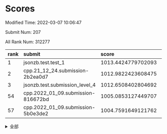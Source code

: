 # Scores

Modified Time: 2022-03-07 10:06:47

Submit Num: 207

All Rank Num: 312277

| rank |               submit               |       score        |       sigma        | pk_num |
| :--- | :--------------------------------- | :----------------- | :----------------- | :----- |
| 1    | jsonzb.test.test_1                 | 1013.4424779702093 | 0.8247120719900796 | 6036   |
| 2    | cpp.21_12_24.submission-2b2ea0d7   | 1012.9822423608475 | 0.7914659993369823 | 6033   |
| 3    | jsonzb.test.submission_level_4     | 1012.6508402804692 | 0.8317175037868871 | 6032   |
| 54   | cpp.2022_01_09.submission-816672bd | 1005.0853127449707 | 0.7248372869482566 | 6039   |
| 57   | cpp.2022_01_09.submission-5b0e3de2 | 1004.7591649121762 | 0.7348363577973711 | 6036   |


<details>
<summary>全部</summary>

| rank |                 submit                 |       score        |       sigma        | pk_num |
| :--- | :------------------------------------- | :----------------- | :----------------- | :----- |
| 1    | jsonzb.test.test_1                     | 1013.4424779702093 | 0.8247120719900796 | 6036   |
| 2    | cpp.21_12_24.submission-2b2ea0d7       | 1012.9822423608475 | 0.7914659993369823 | 6033   |
| 3    | jsonzb.test.submission_level_4         | 1012.6508402804692 | 0.8317175037868871 | 6032   |
| 4    | gobigger.level_3.submission_level_3_36 | 1011.2390931591442 | 0.7803195431964977 | 6039   |
| 5    | gobigger.level_3.submission_level_3_22 | 1010.9259826787652 | 0.7745544847590188 | 6032   |
| 6    | gobigger.level_3.submission_level_3_19 | 1010.8670972631406 | 0.7475080164309017 | 6035   |
| 7    | gobigger.level_3.submission_level_3_42 | 1010.714937963779  | 0.7635240060180003 | 6037   |
| 8    | gobigger.level_3.submission_level_3_10 | 1010.6033047805767 | 0.7399474393821271 | 6037   |
| 9    | gobigger.level_3.submission_level_3_46 | 1010.5963645730528 | 0.7599870623285152 | 6034   |
| 10   | gobigger.level_3.submission_level_3_1  | 1010.5799443196183 | 0.7628738426360373 | 6038   |
| 11   | gobigger.level_3.submission_level_3_6  | 1010.4862219463092 | 0.7518893213778068 | 6030   |
| 12   | gobigger.level_3.submission_level_3_45 | 1010.4335670596599 | 0.7628164433250747 | 6036   |
| 13   | gobigger.level_3.submission_level_3_21 | 1010.4174404127118 | 0.7842403337397904 | 6026   |
| 14   | gobigger.level_3.submission_level_3_39 | 1010.4131529514523 | 0.7754195364374729 | 6040   |
| 15   | gobigger.level_3.submission_level_3_44 | 1010.3900279814799 | 0.7721083575535702 | 6034   |
| 16   | gobigger.level_3.submission_level_3_2  | 1010.3225375743167 | 0.7505621698467755 | 6033   |
| 17   | gobigger.level_3.submission_level_3_9  | 1010.2679941371209 | 0.7899740102053905 | 6032   |
| 18   | gobigger.level_3.submission_level_3_17 | 1010.2081122884084 | 0.7590961020396827 | 6037   |
| 19   | gobigger.level_3.submission_level_3_11 | 1010.206119907388  | 0.7802997281417996 | 6032   |
| 20   | gobigger.level_3.submission_level_3_13 | 1010.0778973585859 | 0.7480381182636677 | 6031   |
| 21   | gobigger.level_3.submission_level_3_41 | 1010.0249561288256 | 0.7513106691980874 | 6036   |
| 22   | gobigger.level_3.submission_level_3_49 | 1010.0223293381406 | 0.748268726497653  | 6031   |
| 23   | gobigger.level_3.submission_level_3_29 | 1009.988224208547  | 0.7476329388959527 | 6037   |
| 24   | gobigger.level_3.submission_level_3_27 | 1009.986259929256  | 0.748726367828032  | 6037   |
| 25   | gobigger.level_3.submission_level_3_25 | 1009.9680153827254 | 0.7694085770837648 | 6037   |
| 26   | gobigger.level_3.submission_level_3_38 | 1009.9635221284954 | 0.763312106753966  | 6034   |
| 27   | gobigger.level_3.submission_level_3_14 | 1009.8544832798369 | 0.7630842302659755 | 6034   |
| 28   | gobigger.level_3.submission_level_3_23 | 1009.846704812322  | 0.7443391008411716 | 6036   |
| 29   | gobigger.level_3.submission_level_3_0  | 1009.636122892669  | 0.7298028187640878 | 6031   |
| 30   | gobigger.level_3.submission_level_3_43 | 1009.5931783115701 | 0.7512796232772441 | 6035   |
| 31   | gobigger.level_3.submission_level_3_31 | 1009.5379692365352 | 0.7593640985948749 | 6030   |
| 32   | gobigger.level_3.submission_level_3_16 | 1009.448511538527  | 0.7572284112020803 | 6038   |
| 33   | gobigger.level_3.submission_level_3_34 | 1009.4413051205163 | 0.7463314184239345 | 6034   |
| 34   | gobigger.level_3.submission_level_3_32 | 1009.2688262647916 | 0.734876979185252  | 6033   |
| 35   | gobigger.level_3.submission_level_3_4  | 1009.25837387739   | 0.7638441338022837 | 6038   |
| 36   | gobigger.level_3.submission_level_3_7  | 1009.2085249749371 | 0.7737828576781556 | 6036   |
| 37   | gobigger.level_3.submission_level_3_47 | 1009.1268803175155 | 0.7548548185241155 | 6037   |
| 38   | gobigger.level_3.submission_level_3_37 | 1009.116946852104  | 0.7515696094856613 | 6033   |
| 39   | gobigger.level_3.submission_level_3_8  | 1009.1041741167053 | 0.7529444749412498 | 6031   |
| 40   | gobigger.level_3.submission_level_3_20 | 1009.0331478611741 | 0.7553599283342758 | 6035   |
| 41   | gobigger.level_3.submission_level_3_26 | 1008.922008999181  | 0.7704623347833378 | 6034   |
| 42   | gobigger.level_3.submission_level_3_35 | 1008.8721793393083 | 0.7443841534973314 | 6033   |
| 43   | gobigger.level_3.submission_level_3_48 | 1008.8652245590199 | 0.7497623093852146 | 6034   |
| 44   | gobigger.level_3.submission_level_3_15 | 1008.8112038722402 | 0.7508727682665263 | 6032   |
| 45   | gobigger.level_3.submission_level_3_33 | 1008.7686838074421 | 0.7450596388470725 | 6028   |
| 46   | gobigger.level_3.submission_level_3_3  | 1008.7028243720067 | 0.7690045506278556 | 6034   |
| 47   | gobigger.level_3.submission_level_3_40 | 1008.5198758223061 | 0.7336536922165856 | 6036   |
| 48   | gobigger.level_3.submission_level_3_18 | 1008.4016296896815 | 0.7383732926277992 | 6036   |
| 49   | gobigger.level_3.submission_level_3_28 | 1008.3956612415478 | 0.7539508884045134 | 6029   |
| 50   | gobigger.level_3.submission_level_3_5  | 1008.3886458805731 | 0.752522877823355  | 6031   |
| 51   | gobigger.level_3.submission_level_3_30 | 1008.256263931666  | 0.7607675004925328 | 6031   |
| 52   | gobigger.level_3.submission_level_3_12 | 1007.9084062733217 | 0.7432423569442798 | 6034   |
| 53   | gobigger.level_3.submission_level_3_24 | 1007.6916469165178 | 0.7251390354215078 | 6036   |
| 54   | cpp.2022_01_09.submission-816672bd     | 1005.0853127449707 | 0.7248372869482566 | 6039   |
| 55   | gobigger.level_1.submission_level_1_10 | 1005.0770452055439 | 0.7167207319647958 | 6038   |
| 56   | gobigger.level_1.submission_level_1_36 | 1004.987204928987  | 0.7337609195843381 | 6036   |
| 57   | cpp.2022_01_09.submission-5b0e3de2     | 1004.7591649121762 | 0.7348363577973711 | 6036   |
| 58   | gobigger.level_1.submission_level_1_12 | 1004.7297682452303 | 0.719893978708823  | 6032   |
| 59   | gobigger.level_1.submission_level_1_22 | 1004.5637144361839 | 0.7175926112758215 | 6035   |
| 60   | gobigger.level_1.submission_level_1_43 | 1004.4601373454302 | 0.7197468698519907 | 6034   |
| 61   | gobigger.level_1.submission_level_1_13 | 1004.4016825338952 | 0.7093857525579668 | 6028   |
| 62   | gobigger.level_1.submission_level_1_34 | 1004.3885933890928 | 0.7044818287314151 | 6036   |
| 63   | gobigger.level_1.submission_level_1_14 | 1004.252954684932  | 0.7218407548528506 | 6037   |
| 64   | gobigger.level_1.submission_level_1_31 | 1004.2226513718622 | 0.714372444242739  | 6035   |
| 65   | gobigger.level_1.submission_level_1_39 | 1004.2040163576568 | 0.7202990930236863 | 6031   |
| 66   | gobigger.level_1.submission_level_1_23 | 1004.1740733612771 | 0.7210991663849283 | 6035   |
| 67   | gobigger.level_1.submission_level_1_49 | 1004.1119093336044 | 0.7138523149414313 | 6034   |
| 68   | gobigger.level_1.submission_level_1_42 | 1004.0060257024438 | 0.711717459040565  | 6035   |
| 69   | gobigger.level_1.submission_level_1_0  | 1004.0048220696318 | 0.7032089472478708 | 6035   |
| 70   | gobigger.level_1.submission_level_1_20 | 1003.9935054964993 | 0.7160820637933687 | 6036   |
| 71   | gobigger.level_1.submission_level_1_18 | 1003.9380346098131 | 0.7221646707313426 | 6036   |
| 72   | gobigger.level_1.submission_level_1_40 | 1003.6553172175006 | 0.7107829834067513 | 6035   |
| 73   | gobigger.level_1.submission_level_1_5  | 1003.6050322637833 | 0.7172283186912658 | 6034   |
| 74   | gobigger.level_1.submission_level_1_4  | 1003.6020037764234 | 0.7166259294380911 | 6030   |
| 75   | gobigger.level_1.submission_level_1_3  | 1003.5924173583799 | 0.7242280686156466 | 6036   |
| 76   | gobigger.level_1.submission_level_1_27 | 1003.5171699004044 | 0.7096957442979921 | 6034   |
| 77   | gobigger.level_1.submission_level_1_24 | 1003.3645607242831 | 0.7274581746629316 | 6032   |
| 78   | gobigger.level_1.submission_level_1_38 | 1003.3514724917587 | 0.713287001851895  | 6036   |
| 79   | gobigger.level_1.submission_level_1_41 | 1003.3430756495518 | 0.7223032277990327 | 6032   |
| 80   | gobigger.level_1.submission_level_1_6  | 1003.3117479016378 | 0.713300031985708  | 6030   |
| 81   | gobigger.level_1.submission_level_1_44 | 1003.2851389148457 | 0.7108258945531419 | 6035   |
| 82   | gobigger.level_1.submission_level_1_9  | 1003.276117162179  | 0.7174203671853949 | 6034   |
| 83   | gobigger.level_1.submission_level_1_21 | 1003.2053178008586 | 0.7138938733564785 | 6035   |
| 84   | gobigger.level_1.submission_level_1_46 | 1003.1814469590915 | 0.7175128954429508 | 6034   |
| 85   | gobigger.level_1.submission_level_1_29 | 1003.1553033891577 | 0.7176691853177813 | 6030   |
| 86   | gobigger.level_1.submission_level_1_30 | 1003.1532694604282 | 0.7024578824889012 | 6039   |
| 87   | gobigger.level_1.submission_level_1_1  | 1003.1511811054537 | 0.7141050104631929 | 6034   |
| 88   | gobigger.level_1.submission_level_1_19 | 1003.1441008137375 | 0.7180421444413766 | 6037   |
| 89   | gobigger.level_1.submission_level_1_2  | 1003.0848796646125 | 0.7180908943515864 | 6034   |
| 90   | gobigger.level_1.submission_level_1_48 | 1003.0831001105721 | 0.7157399734345541 | 6034   |
| 91   | gobigger.level_1.submission_level_1_47 | 1003.0824969143281 | 0.713150133274731  | 6031   |
| 92   | gobigger.level_1.submission_level_1_28 | 1003.0787570313498 | 0.7161100595160874 | 6034   |
| 93   | gobigger.level_1.submission_level_1_15 | 1003.0594403703756 | 0.7091455273300673 | 6040   |
| 94   | gobigger.level_1.submission_level_1_17 | 1003.0590149165115 | 0.7104006502685565 | 6031   |
| 95   | gobigger.level_1.submission_level_1_35 | 1002.9902324109545 | 0.7241747866582804 | 6034   |
| 96   | gobigger.level_1.submission_level_1_26 | 1002.8872109267818 | 0.714547614213963  | 6034   |
| 97   | gobigger.level_1.submission_level_1_7  | 1002.8244283617698 | 0.7153982431585829 | 6033   |
| 98   | gobigger.level_1.submission_level_1_32 | 1002.6636192351003 | 0.7042213189944425 | 6033   |
| 99   | gobigger.level_1.submission_level_1_37 | 1002.6462608235166 | 0.7044227853351942 | 6037   |
| 100  | gobigger.level_1.submission_level_1_8  | 1002.5289282985357 | 0.7188155270109525 | 6031   |
| 101  | gobigger.level_1.submission_level_1_33 | 1002.2779921491564 | 0.7128378098629908 | 6036   |
| 102  | gobigger.level_1.submission_level_1_45 | 1002.1358347939131 | 0.7082805404909468 | 6033   |
| 103  | gobigger.level_1.submission_level_1_16 | 1001.7875323075331 | 0.7095503091758113 | 6034   |
| 104  | gobigger.level_1.submission_level_1_25 | 1001.466648821612  | 0.7048979464668692 | 6031   |
| 105  | gobigger.level_1.submission_level_1_11 | 1001.3357024584358 | 0.7115738817531937 | 6034   |
| 106  | gobigger.random.submission_random_49   | 997.075658364494   | 0.7076595143508368 | 6029   |
| 107  | gobigger.random.submission_random_42   | 996.9584310708644  | 0.694475174598341  | 6038   |
| 108  | gobigger.random.submission_random_39   | 996.9045168929988  | 0.70354702220694   | 6031   |
| 109  | gobigger.random.submission_random_38   | 996.8650560426194  | 0.7157413000605954 | 6035   |
| 110  | gobigger.random.submission_random_1    | 996.8355209130424  | 0.696765308350177  | 6031   |
| 111  | gobigger.random.submission_random_32   | 996.7181594934491  | 0.7102030976273132 | 6038   |
| 112  | gobigger.random.submission_random_33   | 996.6955163170642  | 0.7111214344490014 | 6036   |
| 113  | gobigger.random.submission_random_22   | 996.550310371103   | 0.7115036416459013 | 6035   |
| 114  | gobigger.random.submission_random_17   | 996.4939777970876  | 0.7217491243440589 | 6034   |
| 115  | gobigger.random.submission_random_28   | 996.4274121455759  | 0.7133800212344757 | 6037   |
| 116  | gobigger.random.submission_random_6    | 996.3561278352497  | 0.7005759815803795 | 6030   |
| 117  | gobigger.random.submission_random_30   | 996.3438805466277  | 0.7190522921425458 | 6033   |
| 118  | gobigger.random.submission_random_18   | 996.2755087081498  | 0.7094481615604459 | 6032   |
| 119  | gobigger.random.submission_random_20   | 996.2739756828843  | 0.7054544401622953 | 6038   |
| 120  | gobigger.random.submission_random_16   | 996.2349097993932  | 0.7095303316192128 | 6038   |
| 121  | gobigger.random.submission_random_15   | 996.2331199244493  | 0.7020018779727039 | 6035   |
| 122  | gobigger.random.submission_random_31   | 996.217593749936   | 0.7135720737833365 | 6029   |
| 123  | gobigger.random.submission_random_25   | 996.0985761296766  | 0.7064184498306166 | 6037   |
| 124  | gobigger.random.submission_random_7    | 996.0072460674672  | 0.7083287755380108 | 6031   |
| 125  | gobigger.random.submission_random_9    | 996.0050151354701  | 0.7147202932572374 | 6036   |
| 126  | gobigger.random.submission_random_11   | 996.0015579123044  | 0.7176180373416655 | 6033   |
| 127  | gobigger.random.submission_random_21   | 995.9575779058742  | 0.7016485912751945 | 6035   |
| 128  | gobigger.random.submission_random_24   | 995.9515921967036  | 0.7105394398521673 | 6032   |
| 129  | gobigger.random.submission_random_35   | 995.9196424362019  | 0.7138682582591335 | 6032   |
| 130  | gobigger.random.submission_random_23   | 995.8823455545847  | 0.7109778804290577 | 6035   |
| 131  | gobigger.random.submission_random_2    | 995.8595568240086  | 0.7062385290052314 | 6035   |
| 132  | gobigger.random.submission_random_13   | 995.815675450836   | 0.701095660043331  | 6031   |
| 133  | gobigger.random.submission_random_44   | 995.7880797161733  | 0.7172468284764999 | 6034   |
| 134  | gobigger.random.submission_random_41   | 995.7271965898697  | 0.711002106715181  | 6034   |
| 135  | gobigger.random.submission_random_27   | 995.7013659843365  | 0.7343889643627236 | 6038   |
| 136  | gobigger.random.submission_random_45   | 995.6486106562305  | 0.7118728842908231 | 6034   |
| 137  | gobigger.random.submission_random_34   | 995.6260993002785  | 0.7065492986241093 | 6032   |
| 138  | gobigger.random.submission_random_8    | 995.6236387377047  | 0.7168843567417694 | 6034   |
| 139  | gobigger.random.submission_random_26   | 995.6014783315139  | 0.7014245920684566 | 6036   |
| 140  | gobigger.random.submission_random_36   | 995.569639489296   | 0.7195277323918251 | 6033   |
| 141  | gobigger.random.submission_random_14   | 995.5691419532629  | 0.7164705010127764 | 6033   |
| 142  | gobigger.level_2.submission_level_2_25 | 995.4745695787051  | 0.7211062596127292 | 6032   |
| 143  | gobigger.random.submission_random_12   | 995.4513766686074  | 0.7140863845007543 | 6036   |
| 144  | gobigger.random.submission_random_43   | 995.4241301330217  | 0.7061756416645487 | 6040   |
| 145  | gobigger.random.submission_random_3    | 995.3913953851808  | 0.7140893173476358 | 6037   |
| 146  | gobigger.random.submission_random_5    | 995.3309836244781  | 0.7133358471563739 | 6028   |
| 147  | gobigger.random.submission_random_37   | 995.0922777435895  | 0.702868747945467  | 6034   |
| 148  | gobigger.random.submission_random_47   | 995.0284518631062  | 0.7104585512590817 | 6032   |
| 149  | gobigger.random.submission_random_29   | 995.0187480319894  | 0.7167730965382852 | 6030   |
| 150  | gobigger.random.submission_random_0    | 995.0175073910453  | 0.7120202890915893 | 6035   |
| 151  | gobigger.random.submission_random_19   | 994.9756731110147  | 0.7089809834579871 | 6036   |
| 152  | gobigger.random.submission_random_46   | 994.9498150050651  | 0.7071286498743904 | 6038   |
| 153  | gobigger.random.submission_random_10   | 994.9375376497173  | 0.7105406832015363 | 6026   |
| 154  | gobigger.random.submission_random_4    | 994.9012112942717  | 0.7119496094609408 | 6030   |
| 155  | gobigger.random.submission_random_48   | 994.8780876825138  | 0.7204420543657815 | 6033   |
| 156  | gobigger.level_2.submission_level_2_5  | 994.8021073236406  | 0.7380498289555206 | 6036   |
| 157  | gobigger.level_2.submission_level_2_15 | 994.7837768485758  | 0.7349769141011069 | 6037   |
| 158  | gobigger.random.submission_random_40   | 994.5663033233644  | 0.7144734815127097 | 6033   |
| 159  | gobigger.level_2.submission_level_2_34 | 994.2728533968465  | 0.7075380585044012 | 6035   |
| 160  | gobigger.level_2.submission_level_2_41 | 994.10678455916    | 0.7296144871573158 | 6033   |
| 161  | gobigger.level_2.submission_level_2_10 | 994.0093456509732  | 0.7257132776518959 | 6039   |
| 162  | gobigger.level_2.submission_level_2_19 | 993.5902511631331  | 0.7221530027978234 | 6032   |
| 163  | gobigger.level_2.submission_level_2_14 | 993.5692226574132  | 0.7301920464689131 | 6033   |
| 164  | gobigger.level_2.submission_level_2_32 | 993.4128418252773  | 0.7341872187918345 | 6039   |
| 165  | gobigger.level_2.submission_level_2_47 | 993.3315090609706  | 0.7338865090446957 | 6038   |
| 166  | gobigger.level_2.submission_level_2_30 | 993.2907071027463  | 0.7328695263630903 | 6036   |
| 167  | gobigger.level_2.submission_level_2_22 | 993.147142757066   | 0.7375813703666634 | 6037   |
| 168  | gobigger.level_2.submission_level_2_42 | 993.031854624059   | 0.7374353596380613 | 6036   |
| 169  | gobigger.level_2.submission_level_2_26 | 992.8687972850151  | 0.7431415061648333 | 6033   |
| 170  | gobigger.level_2.submission_level_2_4  | 992.8326063514802  | 0.7363174368578396 | 6037   |
| 171  | gobigger.level_2.submission_level_2_9  | 992.8190686346263  | 0.7288503786355589 | 6034   |
| 172  | gobigger.level_2.submission_level_2_7  | 992.7223999789776  | 0.7305191169520756 | 6037   |
| 173  | gobigger.level_2.submission_level_2_45 | 992.6365901349017  | 0.7499157068629488 | 6031   |
| 174  | gobigger.level_2.submission_level_2_28 | 992.603769786475   | 0.7404254078470752 | 6038   |
| 175  | gobigger.level_2.submission_level_2_24 | 992.6003533391827  | 0.7471185181190253 | 6042   |
| 176  | gobigger.level_2.submission_level_2_43 | 992.5605590914352  | 0.7457691323769486 | 6037   |
| 177  | gobigger.level_2.submission_level_2_44 | 992.4389695025392  | 0.7383402625996002 | 6033   |
| 178  | gobigger.level_2.submission_level_2_0  | 992.3095408351726  | 0.7432574245819172 | 6030   |
| 179  | gobigger.level_2.submission_level_2_11 | 992.2456071579364  | 0.7382592575822854 | 6036   |
| 180  | gobigger.level_2.submission_level_2_17 | 992.2035663782852  | 0.7742832033785568 | 6037   |
| 181  | gobigger.level_2.submission_level_2_6  | 992.1755177822325  | 0.7413825060052612 | 6037   |
| 182  | gobigger.level_2.submission_level_2_38 | 992.1500276859798  | 0.7496615548001975 | 6040   |
| 183  | gobigger.level_2.submission_level_2_16 | 992.1431383309009  | 0.7347941803205129 | 6037   |
| 184  | gobigger.level_2.submission_level_2_20 | 992.0115825268474  | 0.7321012724202837 | 6037   |
| 185  | gobigger.level_2.submission_level_2_1  | 991.9879067215918  | 0.7360301868427794 | 6035   |
| 186  | gobigger.level_2.submission_level_2_2  | 991.92527727979    | 0.7321923399831057 | 6039   |
| 187  | gobigger.level_2.submission_level_2_13 | 991.9247714826907  | 0.7481431979473513 | 6037   |
| 188  | gobigger.level_2.submission_level_2_37 | 991.8855250056482  | 0.7424828425833208 | 6031   |
| 189  | gobigger.level_2.submission_level_2_21 | 991.8789048817447  | 0.7362057969335796 | 6036   |
| 190  | gobigger.level_2.submission_level_2_49 | 991.8222574516502  | 0.7324381562305745 | 6039   |
| 191  | gobigger.level_2.submission_level_2_23 | 991.8169752899153  | 0.7534913898637859 | 6035   |
| 192  | gobigger.level_2.submission_level_2_33 | 991.7843200540774  | 0.7504065133493859 | 6034   |
| 193  | gobigger.level_2.submission_level_2_18 | 991.6925805149995  | 0.7579231240878647 | 6036   |
| 194  | gobigger.level_2.submission_level_2_48 | 991.623815517475   | 0.7557559388482933 | 6033   |
| 195  | gobigger.level_2.submission_level_2_31 | 991.6165303798108  | 0.7574820416962881 | 6036   |
| 196  | gobigger.level_2.submission_level_2_39 | 991.5886541052447  | 0.7578430859018033 | 6034   |
| 197  | gobigger.level_2.submission_level_2_3  | 991.4188287031673  | 0.7236901789857829 | 6032   |
| 198  | gobigger.level_2.submission_level_2_8  | 991.3709984624381  | 0.7570924587659479 | 6032   |
| 199  | gobigger.level_2.submission_level_2_35 | 991.316887383407   | 0.7465022452008779 | 6037   |
| 200  | gobigger.level_2.submission_level_2_36 | 991.2093433416671  | 0.7569721529010491 | 6035   |
| 201  | gobigger.level_2.submission_level_2_40 | 991.1780945020124  | 0.7408269047198731 | 6034   |
| 202  | gobigger.level_2.submission_level_2_12 | 991.0912610646023  | 0.7495760670806221 | 6035   |
| 203  | gobigger.level_2.submission_level_2_29 | 990.9680007874189  | 0.763231462243323  | 6032   |
| 204  | gobigger.level_2.submission_level_2_46 | 990.6978156649433  | 0.7447330875666853 | 6035   |
| 205  | gobigger.level_2.submission_level_2_27 | 990.6344890064915  | 0.7414174888426013 | 6035   |
| 206  | gobigger.none.submission_none_1        | 978.4677733538177  | 1.2863040831224068 | 6026   |
| 207  | gobigger.none.submission_none_0        | 977.2859995926178  | 1.418991630711236  | 6038   |

</details>